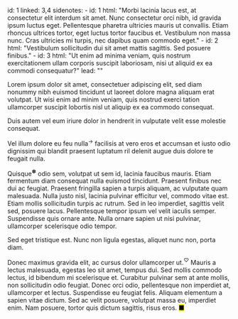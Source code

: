 id: 1
linked: 3,4
sidenotes:
    - id: 1
      html: "Morbi lacinia lacus est, at consectetur elit interdum sit amet. Nunc consectetur orci nibh, id gravida ipsum luctus eget. Pellentesque pharetra ultricies mauris ut convallis. Etiam rhoncus ultrices tortor, eget luctus tortor faucibus et. Vestibulum non massa nunc. Cras ultricies mi turpis, nec dapibus quam commodo eget."
    - id: 2
      html: "Vestibulum sollicitudin dui sit amet mattis sagittis. Sed posuere finibus."
    - id: 3
      html: "Ut enim ad minima veniam, quis nostrum exercitationem ullam corporis suscipit laboriosam, nisi ut aliquid ex ea commodi consequatur?"
lead: ""

Lorem ipsum dolor sit amet, consectetuer adipiscing elit, sed diam nonummy nibh euismod tincidunt ut laoreet dolore magna aliquam erat volutpat. Ut wisi enim ad minim veniam, quis nostrud exerci tation ullamcorper suscipit lobortis nisl ut aliquip ex ea commodo consequat. 
	
Duis autem vel eum iriure dolor in hendrerit in vulputate velit esse molestie consequat. 
	
Vel illum dolore eu feu nulla<sup id='s1'>→</sup> facilisis at vero eros et accumsan et iusto odio dignissim qui blandit praesent luptatum ril delenit augue duis dolore te feugait nulla.
	
Quisque<sup id='s2'>✽</sup> odio sem, volutpat ut sem id, lacinia faucibus mauris. Etiam fermentum diam consequat nulla euismod tincidunt. Praesent finibus nec dui ac feugiat. Praesent fringilla sapien a turpis aliquam, ac vulputate quam malesuada. Nulla justo nisl, lacinia pulvinar efficitur vel, commodo vitae est. Etiam mollis sollicitudin turpis ac rutrum. Sed in leo imperdiet, sagittis velit sed, posuere lacus. Pellentesque tempor ipsum vel velit iaculis semper. Suspendisse quis ornare ante. Nulla ornare sapien ut nisi pulvinar, ullamcorper scelerisque odio tempor.
	
Sed eget tristique est. Nunc non ligula egestas, aliquet nunc non, porta diam. 
	
Donec maximus gravida elit, ac cursus dolor ullamcorper ut.<sup id='s3'>♡</sup> Mauris a lectus malesuada, egestas leo sit amet, tempus dui. Sed mollis commodo lectus, id bibendum mi scelerisque et. Curabitur pulvinar sem at ante mollis, non sollicitudin odio feugiat. Donec orci odio, pellentesque non imperdiet at, ullamcorper et lectus. Suspendisse eu feugiat felis. Aliquam elementum a sapien vitae dictum. Sed ac velit posuere, volutpat massa eu, imperdiet enim. Nam posuere, tortor quis dictum sagittis, risus eros. <mark>&#9632;</mark>